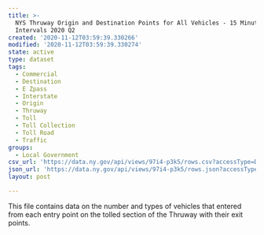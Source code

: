 ```yaml
---
title: >-
  NYS Thruway Origin and Destination Points for All Vehicles - 15 Minute
  Intervals 2020 Q2
created: '2020-11-12T03:59:39.330266'
modified: '2020-11-12T03:59:39.330274'
state: active
type: dataset
tags:
  - Commercial
  - Destination
  - E Zpass
  - Interstate
  - Origin
  - Thruway
  - Toll
  - Toll Collection
  - Toll Road
  - Traffic
groups:
  - Local Government
csv_url: 'https://data.ny.gov/api/views/97i4-p3k5/rows.csv?accessType=DOWNLOAD'
json_url: 'https://data.ny.gov/api/views/97i4-p3k5/rows.json?accessType=DOWNLOAD'
layout: post

---
```

This file contains data on the number and types of vehicles that entered from each entry point on the tolled section of the Thruway with their exit points.
